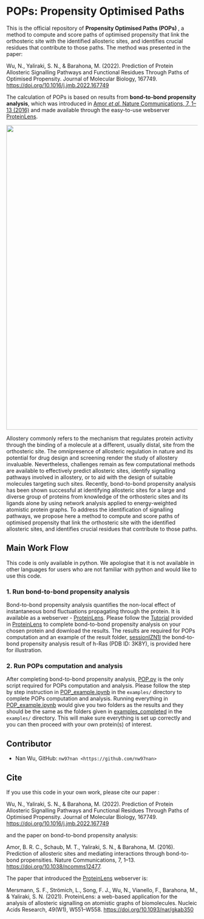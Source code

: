 # POPs: Propensity Optimised Paths

This is the official repository of <b> Propensity Optimised Paths (POPs) </b>, a method to compute and score paths of optimised propensity that link the orthosteric site with the identified allosteric sites, and identifies crucial residues that contribute to those paths. The method was presented in the paper:

Wu, N., Yaliraki, S. N., & Barahona, M. (2022). Prediction of Protein Allosteric Signalling Pathways and Functional Residues Through Paths of Optimised Propensity. Journal of Molecular Biology, 167749. https://doi.org/10.1016/j.jmb.2022.167749

The calculation of POPs is based on results from <b>bond-to-bond propensity analysis</b>, which was introduced in [Amor <i>et al.</i> Nature Communications, 7, 1–13 (2016)](https://doi.org/10.1038/ncomms12477) and made available through the easy-to-use webserver [ProteinLens](https://proteinlens.io/webserver/).

<p align = 'center'>
  <img src = 'doc/graphical_abstract.png' width = '800' />
</p>

Allostery commonly refers to the mechanism that regulates protein activity through the binding of a molecule at a different, usually distal, site from the orthosteric site. The omnipresence of allosteric regulation in nature and its potential for drug design and screening render the study of allostery invaluable. Nevertheless, challenges remain as few computational methods are available to effectively predict allosteric sites, identify signalling pathways involved in allostery, or to aid with the design of suitable molecules targeting such sites. Recently, bond-to-bond propensity analysis has been shown successful at identifying allosteric sites for a large and diverse group of proteins from knowledge of the orthosteric sites and its ligands alone by using network analysis applied to energy-weighted atomistic protein graphs. To address the identification of signalling pathways, we propose here a method to compute and score paths of optimised propensity that link the orthosteric site with the identified allosteric sites, and identifies crucial residues that contribute to those paths.

## Main Work Flow

This code is only available in python. We apologise that it is not available in other languages for users who are not familiar with python and would like to use this code.

### 1. Run bond-to-bond propensity analysis

Bond-to-bond propensity analysis quantifies the non-local effect of instantaneous bond fluctuations propagating through the protein. It is available as a webserver - [ProteinLens](https://proteinlens.io/webserver/). Please follow the [Tutorial](https://proteinlens.io/webserver/tutorial) provided in [ProteinLens](https://proteinlens.io/webserver/) to complete bond-to-bond propensity analysis on your chosen protein and download the results. The results are required for POPs computation and an example of the result folder, [sessionIZN1I](https://github.com/nw97nan/POPs/tree/main/examples/sessionIZNY1I) the bond-to-bond propensity analysis result of h-Ras (PDB ID: 3K8Y), is provided here for illustration.

### 2. Run POPs computation and analysis

After completing bond-to-bond propensity analysis, [POP.py](https://github.com/nw97nan/POPs/blob/main/POP.py) is the only script required for POPs computation and analysis. Please follow the step by step instruction in [POP_example.ipynb](https://github.com/nw97nan/POPs/blob/main/examples/POP_example.ipynb) in the `examples/` directory to complete POPs computation and analysis. Running everything in [POP_example.ipynb](https://github.com/nw97nan/POPs/blob/main/examples/POP_example.ipynb) would give you two folders as the results and they should be the same as the folders given in [examples_completed](https://github.com/nw97nan/POPs/tree/main/examples/examples_completed) in the `examples/` directory. This will make sure everything is set up correctly and you can then proceed with your own protein(s) of interest.

## Contributor

- Nan Wu, GitHub: `nw97nan <https://github.com/nw97nan>`

## Cite

If you use this code in your own work, please cite our paper :

Wu, N., Yaliraki, S. N., & Barahona, M. (2022). Prediction of Protein Allosteric Signalling Pathways and Functional Residues Through Paths of Optimised Propensity. Journal of Molecular Biology, 167749. https://doi.org/10.1016/j.jmb.2022.167749

<!-- Originally appeared as a arXiv preprint:
arXiv:2207.07202; doi: https://doi.org/10.48550/arXiv.2207.07202 -->

and the paper on bond-to-bond propensity analysis:

Amor, B. R. C., Schaub, M. T., Yaliraki, S. N., & Barahona, M. (2016). Prediction of allosteric sites and mediating interactions through bond-to-bond propensities. Nature Communications, 7, 1–13. https://doi.org/10.1038/ncomms12477.

The paper that introduced the [ProteinLens](https://proteinlens.io/webserver/) webserver is:

Mersmann, S. F., Strömich, L., Song, F. J., Wu, N., Vianello, F., Barahona, M., & Yaliraki, S. N. (2021). ProteinLens: a web-based application for the analysis of allosteric signalling on atomistic graphs of biomolecules. Nucleic Acids Research, 49(W1), W551–W558. https://doi.org/10.1093/nar/gkab350

